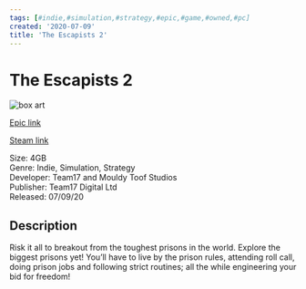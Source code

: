 ```yaml
---
tags: [#indie,#simulation,#strategy,#epic,#game,#owned,#pc]
created: '2020-07-09'
title: 'The Escapists 2'
---
```

# The Escapists 2

![box art](https://cdn1.epicgames.com/115577f4ef1e4055aaf0da534fdfe81e/offer/egs-theescapists2-team17andmouldytoofstudios-s5-1360x765-1360x765-5e7a7db47fdfb418519b2b6eccec0fed.jpg?h=270&amp;resize=1&amp;w=480)

[Epic link](https://www.epicgames.com/store/en-US/p/the-escapists-2)

[Steam link](https://store.steampowered.com/app/641990/The_Escapists_2/?snr=1_7_7_151_150_1)

Size: 4GB  
Genre: Indie, Simulation, Strategy  
Developer: Team17 and Mouldy Toof Studios  
Publisher: Team17 Digital Ltd  
Released: 07/09/20  

## Description

Risk it all to breakout from the toughest prisons in the world. Explore the biggest prisons yet! You’ll have to live by the prison rules, attending roll call, doing prison jobs and following strict routines; all the while engineering your bid for freedom!
